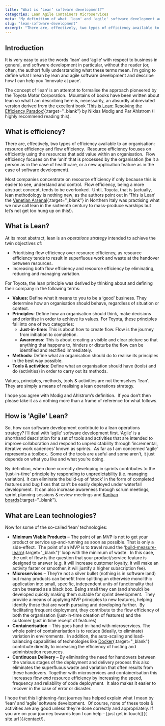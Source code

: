 ```yaml
---
title: "What is ‘Lean’ software development?"
categories: Lean Agile Containers Microservices
meta: "My definition of what 'lean' and 'agile' software development actually is and how it contributes to a lean operations strategy."
slug: "lean-software-development"
excerpt: "There are, effectively, two types of efficiency available to an organisation: resource efficiency and flow efficiency.  Resource efficiency focuses on efficiently using the resources that add value within an organisation.  Flow efficiency focuses on the ‘unit’ that is processed by the organisation (be it a person as in the case of healthcare, or a new application feature as in the case of software development)."
---
```

## Introduction
It is very easy to use the words ‘lean’ and ‘agile’ with respect to business in general, and software development in particular, without the reader (or, often, the author) fully understanding what these terms mean. I’m going to define what I mean by lean and agile software development and describe how I can help you ‘innovate at pace’.

The concept of ‘lean’ is an attempt to formalise the approach pioneered by the Toyota Motor Corporation.  Mountains of books have been written about lean so what I am describing here is, necessarily, an absurdly abbreviated version derived from the excellent book [‘This is Lean: Resolving the Efficiency Paradox’](https://www.amazon.co.uk/This-Lean-Resolving-Efficiency-Paradox-ebook/dp/919803930X/ref=sr_1_1?s=books&ie=UTF8&qid=1469784866&sr=1-1&keywords=this+is+lean){:target="_blank"} by Niklas Modig and Par Ahlstrom (I highly recommend reading this). 

## What is efficiency?
There are, effectively, two types of efficiency available to an organisation: resource efficiency and flow efficiency.  Resource efficiency focuses on efficiently using the resources that add value within an organisation.  Flow efficiency focuses on the ‘unit’ that is processed by the organisation (be it a person as in the case of healthcare, or a new application feature as in the case of software development).

Most companies concentrate on resource efficiency if only because this is easier to see, understand and control.  Flow efficiency, being a more abstract concept, tends to be overlooked.  Until, Toyota, that is (actually, lean methodology is nothing new; as the authors point out in ‘This is Lean’ the [Venetian Arsenal](https://en.wikipedia.org/wiki/Venetian_Arsenal){:target="_blank"} in Northern Italy was practising what we now call lean in the sixteenth century to mass-produce warships but let’s not get too hung up on this!).

## What is Lean?
At its most abstract, lean is an *operations* *strategy* intended to achieve the twin objectives of: 
 - Prioritising flow efficiency over resource efficiency, as resource efficiency tends to result in superfluous work and waste at the handover between resources.
 - Increasing both flow efficiency and resource efficiency by eliminating, reducing and managing variation.

 For Toyota, the lean principle was derived by thinking about and defining their company in the following terms: 

 - **Values:** Define what it means to you to be a ‘good’ business. They determine how an organisation should behave, regardless of situation or context.
 - **Principles**: Define how an organisation should think, make decisions and prioritise in order to achieve its values. For Toyota, these principles fall into one of two categories: 
   - **Just-in-time:** This is about how to create flow. Flow is the journey from initiation to completion.
   - **Awareness:** This is about creating a visible and clear picture so that anything that happens to, hinders or disturbs the flow can be identified and rectified immediately.
 - **Methods:** Define what an organisation should do to realise its principles in the best way possible.
 - **Tools & activities:** Define what an organisation should have (tools) and do (activities) in order to carry out its methods.

Values, principles, methods, tools & activities are not themselves ‘lean’. They are simply a means of realising a lean operations strategy.

I hope you agree with Modig and Ahlstrom’s definition.  If you don’t then please take it as a nothing more than a frame of reference for what follows.

## How is 'Agile' Lean?
So, how can software development contribute to a lean operations strategy? I’ll deal with ‘agile’ software development first. ‘Agile’ is a shorthand description for a set of tools and activities that are intended to improve collaboration and respond to unpredictability through ‘incremental, iterative work cadences’ known as sprints.  As far as I am concerned ‘agile’ represents a toolbox.  Some of the tools are useful and some aren’t, it just depends on what you like and what you’re doing.

By definition, when done correctly developing in sprints contributes to the ‘just-in-time’ principle by responding to unpredictability (i.e. managing variation). It can eliminate the build-up of ‘stock’ in the form of completed features and bug fixes that can’t be easily deployed under waterfall development.  It can also increase awareness through scrum meetings, sprint planning sessions & review meetings and [Kanban boards](https://en.wikipedia.org/wiki/Kanban_board){:target="_blank"}.

## What are Lean technologies?
Now for some of the so-called ‘lean’ technologies: 

 - **Minimum Viable Products** – The point of an MVP is not to get your product or service up-and-running as soon as possible. That is only a side-effect.  The point of an MVP is to travel round the ‘[build-measure-learn](http://theleanstartup.com/principles){:target="_blank"}’ loop with the minimum of waste.  In this case, the unit of flow is the question that your product/service feature is designed to answer (e.g. it will increase customer loyalty, it will make an activity faster or smoother, it will justify a higher subscription fee).
 - **Microservices** – They’re not a silver bullet (nothing is in software land) but many products can benefit from splitting an otherwise monolithic application into small, specific, independent units of functionality that can be treated as a black box. Being small they can (and should) be developed quickly making them suitable for sprint development.  They provide a means of applying MVP principles to new features, helping identify those that are worth pursuing and developing further.  By facilitating frequent deployment, they contribute to the flow efficiency of both the organisation (just-in-time creation of features) and the customer (just in time receipt of features)
 - **Containerisation** – This goes hand-in-hand with microservices. The whole point of containerisation is to reduce (ideally, to eliminate) variation in environments.  In addition, the auto-scaling and load-balancing capabilities of technologies like [Docker](https://www.docker.com/){:target="_blank"} contribute directly to increasing the efficiency of hosting and administration resources.
 - **Continuous Delivery** – By eliminating the need for handovers between the various stages of the deployment and delivery process this also eliminates the superfluous waste and variation that often results from these handovers. Together with microservices and containerisation this increases flow *and* resource efficiency by increasing the speed, frequency and reliability of code deployment.  It also makes it easier to recover in the case of error or disaster.

 I hope that this lightening-fast journey has helped explain what I mean by ‘lean’ and ‘agile’ software development.  Of course, none of these tools & activities are any good unless they’re done correctly and appropriately. If you are on your journey towards lean I can help – [just get in touch]({{ site.url }}/contact/).